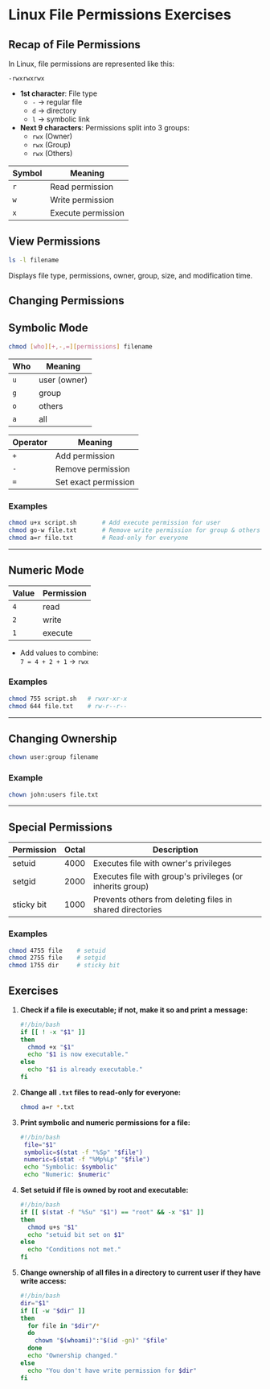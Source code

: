 # Linux File Permissions Exercises


## Recap of File Permissions

In Linux, file permissions are represented like this:

```
-rwxrwxrwx
```

- **1st character**: File type  
  - `-` → regular file  
  - `d` → directory  
  - `l` → symbolic link  
- **Next 9 characters**: Permissions split into 3 groups:
  - `rwx` (Owner)
  - `rwx` (Group)
  - `rwx` (Others)

| Symbol | Meaning            |
|--------|--------------------|
| `r`    | Read permission    |
| `w`    | Write permission   |
| `x`    | Execute permission |


## View Permissions

```bash
ls -l filename
```

Displays file type, permissions, owner, group, size, and modification time.


## Changing Permissions

## Symbolic Mode

```bash
chmod [who][+,-,=][permissions] filename
```

| Who  | Meaning     |
|------|-------------|
| `u`  | user (owner)|
| `g`  | group       |
| `o`  | others      |
| `a`  | all         |

| Operator | Meaning              |
|----------|----------------------|
| `+`      | Add permission       |
| `-`      | Remove permission    |
| `=`      | Set exact permission |

### Examples

```bash
chmod u+x script.sh       # Add execute permission for user
chmod go-w file.txt       # Remove write permission for group & others
chmod a=r file.txt        # Read-only for everyone
```

---

## Numeric Mode

| Value | Permission |
|-------|------------|
| `4`   | read       |
| `2`   | write      |
| `1`   | execute    |

- Add values to combine:  
  `7 = 4 + 2 + 1` → `rwx`

### Examples

```bash
chmod 755 script.sh   # rwxr-xr-x
chmod 644 file.txt    # rw-r--r--
```

---

## Changing Ownership

```bash
chown user:group filename
```

### Example

```bash
chown john:users file.txt
```

---

## Special Permissions

| Permission | Octal | Description                                                 |
|------------|-------|-------------------------------------------------------------|
| setuid     | 4000  | Executes file with owner's privileges                       |
| setgid     | 2000  | Executes file with group's privileges (or inherits group)   |
| sticky bit | 1000  | Prevents others from deleting files in shared directories   |

### Examples

```bash
chmod 4755 file    # setuid
chmod 2755 file    # setgid
chmod 1755 dir     # sticky bit
```


## Exercises

1. **Check if a file is executable; if not, make it so and print a message:**

   ```bash
   #!/bin/bash
   if [[ ! -x "$1" ]]
   then
     chmod +x "$1"
     echo "$1 is now executable."
   else
     echo "$1 is already executable."
   fi
   ```

2. **Change all `.txt` files to read-only for everyone:**

   ```bash
   chmod a=r *.txt
   ```

3. **Print symbolic and numeric permissions for a file:**

   ```bash
   #!/bin/bash
    file="$1"
    symbolic=$(stat -f "%Sp" "$file")
    numeric=$(stat -f "%Mp%Lp" "$file")
    echo "Symbolic: $symbolic"
    echo "Numeric: $numeric"                     
   ```

4. **Set setuid if file is owned by root and executable:**

   ```bash
   #!/bin/bash
   if [[ $(stat -f "%Su" "$1") == "root" && -x "$1" ]]
   then
     chmod u+s "$1"
     echo "setuid bit set on $1"
   else
     echo "Conditions not met."
   fi
   ```

5. **Change ownership of all files in a directory to current user if they have write access:**

   ```bash
   #!/bin/bash
   dir="$1"
   if [[ -w "$dir" ]]
   then
     for file in "$dir"/*
     do
       chown "$(whoami)":"$(id -gn)" "$file"
     done
     echo "Ownership changed."
   else
     echo "You don't have write permission for $dir"
   fi
   ```
